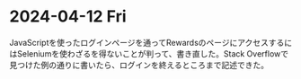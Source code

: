 # 2024-04-12 Fri

JavaScriptを使ったログインページを通ってRewardsのページにアクセスするにはSeleniumを使わざるを得ないことが判って、書き直した。Stack Overflowで見つけた例の通りに書いたら、ログインを終えるところまで記述できた。
